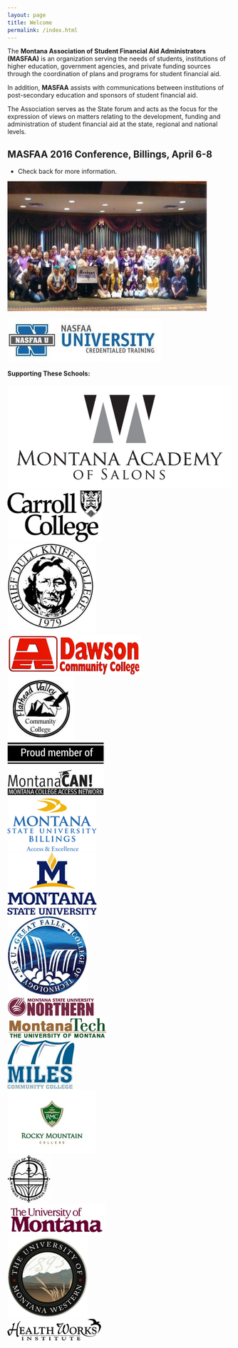 ```yaml
---
layout: page
title: Welcome
permalink: /index.html
---
```


The **Montana Association of Student Financial Aid Administrators (MASFAA)** is an organization serving the needs of students, institutions of higher education, government agencies, and private funding sources through the coordination of plans and programs for student financial aid.

In addition, **MASFAA** assists with communications between institutions of post-secondary education and sponsors of student financial aid.

The Association serves as the State forum and acts as the focus for the expression of views on matters relating to the development, funding and administration of student financial aid at the state, regional and national levels.


## MASFAA 2016 Conference, Billings, April 6-8 

*   Check back for more information.

<div class="col-md-12">
  <div class="row">
    <div class="col-md-6 pull-left">
    <p>
      <img src="assets/images/5482337e3f7f0b6.jpg" class="img-responsive center-block" alt="MASFAA"/>
    </p>
    <p>
      <a href="http://www.nasfaa.org/university" target="_blank">
        <img src="assets/images/nasfaa_u_chart.jpg" class="img-responsive center-block" alt="NASFAA"/>
      </a>
    </p>
  </div>
    <div class="col-md-6 text-center">
  <h4 class="prepend-top" style="padding-top:0px;margin-top:0px;">Supporting These Schools:</h4>
    <div id="slides" class="text-center" >
      <div class="item"><img class="img-responsive center-block" src="assets/images/rotate/AcademyLogo.jpg" alt="Academy Logo" /></div>
      <div class="item"><img class="img-responsive center-block" src="assets/images/rotate/carrollCollege.jpg" alt="Carroll College"/></div>
      <div class="item"><img class="img-responsive center-block" src="assets/images/rotate/Chief_Dull_Knife_College_logo.jpg" alt="Chief Dull Knife College"/></div>
      <div class="item"><img class="img-responsive center-block" src="assets/images/rotate/Dawson-CC.gif" alt="Dawson CC"/></div>
      <div class="item"><img class="img-responsive center-block" src="assets/images/rotate/FVCC.jpg" alt="FVCC"/></div>
      <div class="item"><img class="img-responsive center-block" src="assets/images/rotate/MCAN.png" alt="MCAN"/></div>
      <div class="item"><img class="img-responsive center-block" src="assets/images/rotate/MSU-Billings.gif" alt="MSU Billings"/></div>
      <div class="item"><img class="img-responsive center-block" src="assets/images/rotate/MSU-Bozeman.gif" alt="MSU Bozeman"/></div>
      <div class="item"><img class="img-responsive center-block" src="assets/images/rotate/MSU-GF.jpg" alt="MSU GF"/></div>
      <div class="item"><img class="img-responsive center-block" src="assets/images/rotate/MSU-N.gif" alt="MSU Northern"/></div>
      <div class="item"><img class="img-responsive center-block" src="assets/images/rotate/MT-Tech.gif" alt="MT Tech"/></div>
      <div class="item"><img class="img-responsive center-block" src="assets/images/rotate/MilesCC.jpg" alt="Miles CC"/></div>
      <div class="item"><img class="img-responsive center-block" src="/assets/images/rotate/RockyMountainCollege.jpg" alt="Rocky Mountain College"/></div>
      <div class="item"><img class="img-responsive center-block" src="assets/images/rotate/UGF.jpg" alt="UGF"/></div>
      <div class="item"><img class="img-responsive center-block" src="assets/images/rotate/UM-Missoula.gif" alt="UM Missoula"/></div>
      <div class="item"><img class="img-responsive center-block" src="assets/images/rotate/UM-Western.gif" alt="UM Western"/></div>
      <div class="item"><img class="img-responsive center-block" src="assets/images/rotate/healthworks.gif" alt="Health Works"/></div>
    </div>
  </div>
  </div>
</div>
